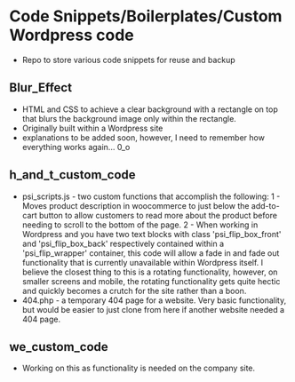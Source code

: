 # Code Snippets/Boilerplates/Custom Wordpress code
- Repo to store various code snippets for reuse and backup

## Blur_Effect
- HTML and CSS to achieve a clear background with a rectangle on top that blurs the background image only within the rectangle.
- Originally built within a Wordpress site
- explanations to be added soon, however, I need to remember how everything works again... 0_o

## h_and_t_custom_code
- psi_scripts.js - two custom functions that accomplish the following:
  1 - Moves product description in woocommerce to just below the add-to-cart button to allow customers to read more about the product before needing to scroll to the bottom of the page.
  2 - When working in Wordpress and you have two text blocks with class 'psi_flip_box_front' and 'psi_flip_box_back' respectively contained within a 'psi_flip_wrapper' container, this code will allow a fade in and fade out functionality that is currently unavailable within Wordpress itself. I believe the closest thing to this is a rotating functionality, however, on smaller screens and mobile, the rotating functionality gets quite hectic and quickly becomes a crutch for the site rather than a boon.
- 404.php - a temporary 404 page for a website. Very basic functionality, but would be easier to just clone from here if another website needed a 404 page.

## we_custom_code
- Working on this as functionality is needed on the company site.
